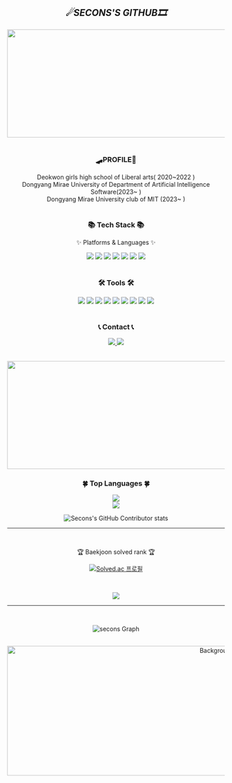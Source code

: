 <div align=center>



*<h2>☄SECONS'S GITHUB🎞</h2>* 

<div align="center">
  <a href="https://github.com/secons127">
    <img src="https://i.pinimg.com/564x/c6/f4/a5/c6f4a5779f08783edc4e7d4ce6338b5e.jpg" alt="Background Image" style="width: 1400px; height: 250px;">
  </a>
</div>


<div align=center>
	


<br>

 <div align=center>
<h3> 🛹PROFILE📜 </h3>
Deokwon girls high school of Liberal arts( 2020~2022 ) <br>
Dongyang Mirae University of Department of Artificial Intelligence Software(2023~ ) <br>
Dongyang Mirae University club of MIT (2023~ )
<br><br> 



<div align=center>
	<h3>📚 Tech Stack 📚</h3>
	<p>✨ Platforms & Languages ✨</p>
</div> 
<div align="center">
	<img src="https://img.shields.io/badge/Python-3776AB?style=flat&logo=python&logoColor=white" />
	<img src="https://img.shields.io/badge/Java-007396?style=flat&logo=java&logoColor=white" />
	<img src="https://img.shields.io/badge/Kotlin-7F52FF?style=flat&logo=java&logoColor=white" />
	<img src="https://img.shields.io/badge/C-A8B9CC?style=flat&logo=c&logoColor=white" />
	<img src="https://img.shields.io/badge/HTML5-E34F26?style=flat&logo=HTML5&logoColor=white" />
	<img src="https://img.shields.io/badge/CSS3-1572B6?style=flat&logo=CSS3&logoColor=white" />
	<img src="https://img.shields.io/badge/MySQL-4479A1?style=flat&logo=MySQL&logoColor=white" />
	
</div>
<br>
<div align=center>
	<h3>🛠 Tools 🛠</h3>
</div>
<div align=center>
	<img src="https://img.shields.io/badge/Jupyter-F37626?style=flat&logo=Jupyter&logoColor=white" />
	<img src="https://img.shields.io/badge/Pycharm-000000?style=flat&logo=VisualStudioCode&logoColor=white" />
	<img src="https://img.shields.io/badge/Eclipse%20IDE-2C2255?style=flat&logo=EclipseIDE&logoColor=white" />
	<img src="https://img.shields.io/badge/Visual%20Studio%20Code-007ACC?style=flat&logo=VisualStudioCode&logoColor=white" />
	<img src="https://img.shields.io/badge/Visual%20Studio-5C2D91?style=flat&logo=VisualStudioCode&logoColor=white" />
 	<img src="https://img.shields.io/badge/Android%Studio-3DDC84?style=flat&logo=AndroidStudio&logoColor=white" />
	<img src="https://img.shields.io/badge/Tomcat-F8DC75?style=flat&logo=ApacheTomcat&logoColor=white" />
	<img src="https://img.shields.io/badge/GitHub-181717?style=flat&logo=GitHub&logoColor=white" />
	<img src="https://img.shields.io/badge/anaconda-44A833?style=flat&logo=GitHub&logoColor=white" />
</div>




<div align=center>
<br>
	<h3>📞 Contact 📞</h3>
</div>
<div align=center>
	<a href="supjessica20@gmail.com">
		<img src="https://img.shields.io/badge/Mail-30B980?style=flat&logo=Gmail&logoColor=white" />
		 <a href="https://www.instagram.com/lsh.__.127/" target="_blank"><img src="https://img.shields.io/badge/INSTAGRAM-E4405F?style=flat-square&logo=instagram&logoColor=white"/></a>
	<br>
</div>

  <Br>
  <br>
  
<div align="center">
  <a href="https://github.com/secons127">
    <img src="https://i.pinimg.com/originals/dd/e4/5b/dde45bfda7c7b9beaca065321f5890ed.jpg" alt="Background Image" style="width: 1400px; height: 250px;">
  </a>
</div>

		
<div align=center>
	<h3> 🍀 Top Languages 🍀 </h3>
<img src="https://github-readme-stats.vercel.app/api/top-langs/?username=secons127&layout=compact">
	<br>
<img src="https://github-readme-stats.vercel.app/api?username=secons127&show_icons=true">
<br>

![Secons's GitHub Contributor stats](https://github-contributor-stats.vercel.app/api?username=secons127)

-----------------

<br>
<p>🏆 Baekjoon solved rank 🏆</p>

[![Solved.ac
프로필](http://mazassumnida.wtf/api/v2/generate_badge?boj={supjessica20})](https://www.acmicpc.net/user/supjessica20)
</div>
<br>

![](./profile-3d-contrib/profile-season-animate.svg)

---
<br>

![secons Graph](https://github-readme-activity-graph.vercel.app/graph?username=secons127&custom_title=secons%20GitHub%20Activity%20Graph&bg_color=D3D3D3&color=808080&line=000000&point=000000&area_color=494057&title_color=000000&area=true)

<br>

<div align="center">
  <a href="https://github.com/secons127">
    <img src="https://i.pinimg.com/564x/f9/b3/56/f9b35602abfd15ee1ebd78bd6f6c762a.jpg" alt="Background Image" style="width: 1000px; height: 300px;">
  </a>
</div>
